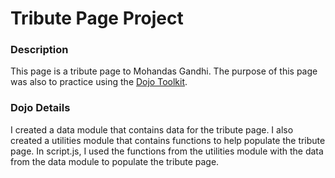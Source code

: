 # Tribute Page Project

### Description
This page is a tribute page to Mohandas Gandhi.
The purpose of this page was also to practice using the [Dojo Toolkit](https://dojotoolkit.org/).

### Dojo Details
I created a data module that contains data for the tribute page.
I also created a utilities module that contains functions to help populate the tribute page.
In script.js, I used the functions from the utilities module with the data from the data module to populate the tribute page.
